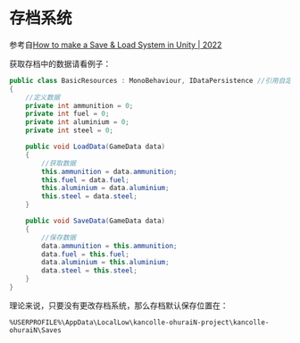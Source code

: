 # 存档系统

参考自[How to make a Save &amp; Load System in Unity | 2022](https://www.youtube.com/watch?v=aUi9aijvpgs&list=PLxMwgiuSuLTTLnrRxpIhHdxEms2_E8zeR&index=1&t=642s)

获取存档中的数据请看例子：

```csharp
public class BasicResources : MonoBehaviour, IDataPersistence //引用自定义类
{
    //定义数据
    private int ammunition = 0;
    private int fuel = 0;
    private int aluminium = 0;
    private int steel = 0;

    public void LoadData(GameData data)
    {
        //获取数据
        this.ammunition = data.ammunition;
        this.fuel = data.fuel;
        this.aluminium = data.aluminium;
        this.steel = data.steel;
    }

    public void SaveData(GameData data)
    {
        //保存数据
        data.ammunition = this.ammunition;
        data.fuel = this.fuel;
        data.aluminium = this.aluminium;
        data.steel = this.steel;
    }
}
```

理论来说，只要没有更改存档系统，那么存档默认保存位置在：

`%USERPROFILE%\AppData\LocalLow\kancolle-ohuraiN-project\kancolle-ohuraiN\Saves`

